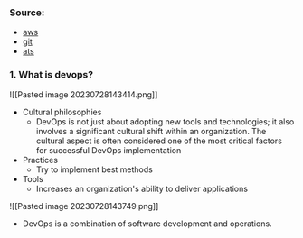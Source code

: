 ### Source:
* [aws](https://aws.amazon.com/devops/what-is-devops/)
* [git](https://about.gitlab.com/topics/devops/)
* [ats](https://www.atlassian.com/devops)

### 1. What is devops?

![[Pasted image 20230728143414.png]]

* Cultural philosophies
	* DevOps is not just about adopting new tools and technologies; it also involves a significant cultural shift within an organization. The cultural aspect is often considered one of the most critical factors for successful DevOps implementation
* Practices
	* Try to implement best methods
* Tools
	* Increases an organization's ability to deliver applications

![[Pasted image 20230728143749.png]]

* DevOps is a combination of software development and operations.